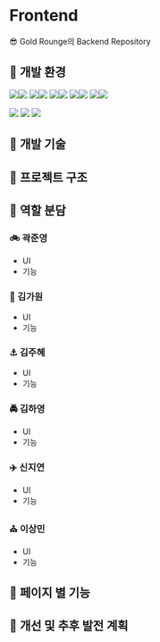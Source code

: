 # Frontend

😎 Gold Rounge의 Backend Repository

## 🚀 개발 환경
<img src="https://img.shields.io/badge/Bootstrap-7952B3?style=flat-square&logo=Bootstrap&logoColor=white"/><img src="https://img.shields.io/badge/5.3.3-515151?style=flat-square">
<img src="https://img.shields.io/badge/React-61DAFB?style=flat-square&logo=React&logoColor=white"/><img src="https://img.shields.io/badge/18.3.1-515151?style=flat-square">
<img src="https://img.shields.io/badge/npm-CB3837?style=flat-square&logo=npm&logoColor=white"/><img src="https://img.shields.io/badge/10.7.0-515151?style=flat-square">
<img src="https://img.shields.io/badge/Node.js-5FA04E?style=flat-square&logo=Node.js&logoColor=white"/><img src="https://img.shields.io/badge/20.14.0-515151?style=flat-square">
<img src="https://img.shields.io/badge/NGINX-009639?style=flat-square&logo=NGINX&logoColor=white"/><img src="https://img.shields.io/badge/1.24.0-515151?style=flat-square">

<img src="https://img.shields.io/badge/AWS ec2-FF9900?style=flat-square&logo=Amazon EC2&logoColor=white"/> <img src="https://img.shields.io/badge/Axios-5A29E4?style=flat-square&logo=Axios&logoColor=white"/> <img src="https://img.shields.io/badge/WebRTC-333333?style=flat-square&logo=WebRTC&logoColor=white"/>

## 🚃 개발 기술


## 🌱 프로젝트 구조

## 🌼 역할 분담
### 🚲 곽준영
- UI
- 기능
### 🎡 김가원
- UI
- 기능
### ⚓ 김주혜
- UI
- 기능
### 🚔 김하영
- UI
- 기능
### ✈️ 신지연
- UI
- 기능
### ⛪ 이상민
- UI
- 기능

## 🎃 페이지 별 기능

## 🐸 개선 및 추후 발전 계획
